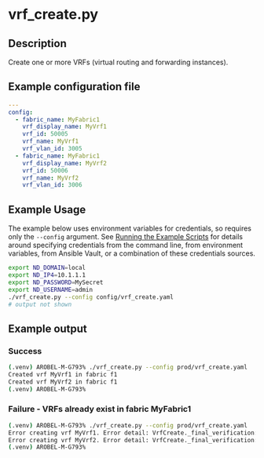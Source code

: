 # vrf_create.py

## Description

Create one or more VRFs (virtual routing and forwarding instances).

## Example configuration file

``` yaml title="config/vrf_create.yaml"
---
config:
  - fabric_name: MyFabric1
    vrf_display_name: MyVrf1
    vrf_id: 50005
    vrf_name: MyVrf1
    vrf_vlan_id: 3005
  - fabric_name: MyFabric1
    vrf_display_name: MyVrf2
    vrf_id: 50006
    vrf_name: MyVrf2
    vrf_vlan_id: 3006
```

## Example Usage

The example below uses environment variables for credentials, so requires
only the `--config` argument.  See [Running the Example Scripts]
for details around specifying credentials from the command line, from
environment variables, from Ansible Vault, or a combination of these
credentials sources.

[Running the Example Scripts]: ../setup/running-the-example-scripts.md

``` bash
export ND_DOMAIN=local
export ND_IP4=10.1.1.1
export ND_PASSWORD=MySecret
export ND_USERNAME=admin
./vrf_create.py --config config/vrf_create.yaml
# output not shown
```

## Example output

### Success

``` bash title="VRFs created successfully"
(.venv) AROBEL-M-G793% ./vrf_create.py --config prod/vrf_create.yaml
Created vrf MyVrf1 in fabric f1
Created vrf MyVrf2 in fabric f1
(.venv) AROBEL-M-G793%
```

### Failure - VRFs already exist in fabric MyFabric1

``` bash title="VRFs exist in the target fabric"
(.venv) AROBEL-M-G793% ./vrf_create.py --config prod/vrf_create.yaml
Error creating vrf MyVrf1. Error detail: VrfCreate._final_verification: VRF MyVrf1 already exists in fabric MyFabric1
Error creating vrf MyVrf2. Error detail: VrfCreate._final_verification: VRF MyVrf2 already exists in fabric MyFabric1
(.venv) AROBEL-M-G793%
```

